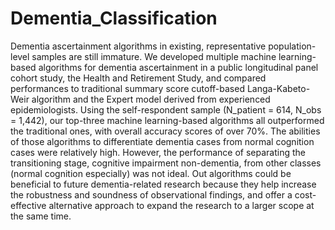 # Dementia_Classification
Dementia ascertainment algorithms in existing, representative population-level samples are still immature. We developed multiple machine learning-based algorithms for dementia ascertainment in a public longitudinal panel cohort study, the Health and Retirement Study, and compared performances to traditional summary score cutoff-based Langa-Kabeto-Weir algorithm and the Expert model derived from experienced epidemiologists. Using the self-respondent sample (N_patient = 614, N_obs = 1,442), our top-three machine learning-based algorithms all outperformed the traditional ones, with overall accuracy scores of over 70%. The abilities of those algorithms to differentiate dementia cases from normal cognition cases were relatively high. However, the performance of separating the transitioning stage, cognitive impairment non-dementia, from other classes (normal cognition especially) was not ideal. Out algorithms could be beneficial to future dementia-related research because they help increase the robustness and soundness of observational findings, and offer a cost-effective alternative approach to expand the research to a larger scope at the same time.
